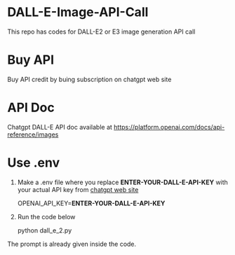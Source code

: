 # DALL-E-Image-API-Call
This repo has codes for DALL-E2 or E3 image generation API call

# Buy API 

Buy API credit by buing subscription on chatgpt web site

# API Doc

Chatgpt DALL-E API doc available at https://platform.openai.com/docs/api-reference/images

# Use .env 

1. Make a .env file where you replace **ENTER-YOUR-DALL-E-API-KEY** with your actual API key from  [chatgpt web site](https://platform.openai.com/docs/api-reference)

   OPENAI_API_KEY=**ENTER-YOUR-DALL-E-API-KEY**

2. Run the code below

   python dall_e_2.py


The prompt is already given inside the code. 
